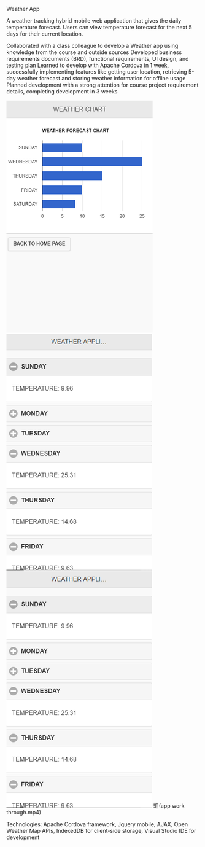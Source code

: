
Weather App

A weather tracking hybrid mobile web application that gives the daily temperature forecast. Users can view temperature forecast for the next 5 days for their current location. 

Collaborated with a class colleague to develop a Weather app using knowledge from the course and outside sources
Developed business requirements documents (BRD), functional requirements, UI design, and testing plan
Learned to develop with Apache Cordova in 1 week, successfully implementing features like getting user location, retrieving 5-day weather forecast and storing weather information for offline usage
Planned development with a strong attention for course project requirement details, completing development in 3 weeks 

![](Capture.PNG) ![](Capture3.PNG) ![](Capture3.PNG)
![](app work through.mp4)

Technologies: Apache Cordova framework, Jquery mobile, AJAX, Open Weather Map APIs, IndexedDB  for client-side storage, Visual Studio IDE for development 
